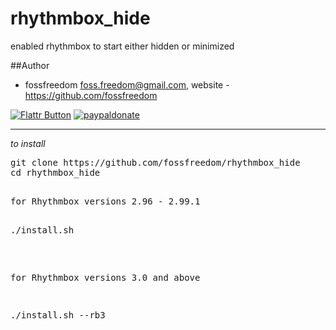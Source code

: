 rhythmbox_hide
==============

enabled rhythmbox to start either hidden or minimized

##Author

 - fossfreedom <foss.freedom@gmail.com>, website - https://github.com/fossfreedom

[![Flattr Button](http://api.flattr.com/button/button-compact-static-100x17.png "Flattr This!")](https://flattr.com/thing/1237173/fossfreedomrhythmboxhide-on-GitHub "fossfreedom")  [![paypaldonate](https://www.paypalobjects.com/en_GB/i/btn/btn_donate_SM.gif)](https://www.paypal.com/cgi-bin/webscr?cmd=_s-xclick&hosted_button_id=KBV682WJ3BDGL)

------------

*to install*

<pre>
git clone https://github.com/fossfreedom/rhythmbox_hide
cd rhythmbox_hide
<pre>

for Rhythmbox versions 2.96 - 2.99.1

<pre>
./install.sh
</pre>

for Rhythmbox versions 3.0 and above

<pre>
./install.sh --rb3
</pre>

